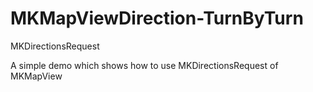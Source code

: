 # MKMapViewDirection-TurnByTurn
MKDirectionsRequest 

A simple demo which shows how to use MKDirectionsRequest of MKMapView
